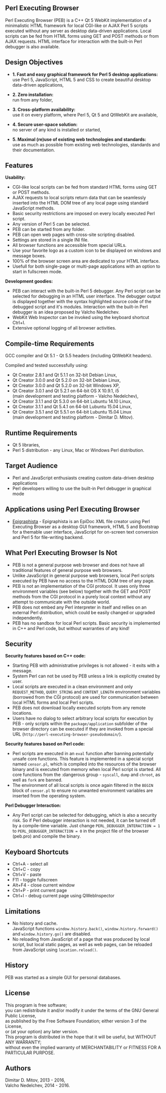   
Perl Executing Browser  
----------------------------------------------------------------------------------------
  
Perl Executing Browser (PEB) is a C++ Qt 5 WebKit implementation of a minimalistic HTML framework for local CGI-like or AJAX Perl 5 scripts executed without any server as desktop data-driven applications. Local scripts can be fed from HTML forms using GET and POST methods or from AJAX requests. HTML interface for interaction with the built-in Perl debugger is also available.  
  
## Design Objectives
  
* **1. Fast and easy graphical framework for Perl 5 desktop applications:**  
    use Perl 5, JavaScript, HTML 5 and CSS to create beautiful desktop data-driven applications,  

* **2. Zero installation:**  
    run from any folder,  

* **3. Cross-platform availability:**  
    use it on every platform, where Perl 5, Qt 5 and QtWebKit are available,  

* **4. Secure user-space solution:**  
    no server of any kind is installed or started,  

* **5. Maximal (re)use of existing web technologies and standards:**  
    use as much as possible from existing web technologies, standards and their documentation.  

## Features
  
**Usability:**  
* CGI-like local scripts can be fed from standard HTML forms using GET or POST methods.  
* AJAX requests to local scripts return data that can be seamlessly inserted into the HTML DOM tree of any local page using standard JavaScript methods.  
* Basic security restrictions are imposed on every locally executed Perl script.  
* Any version of Perl 5 can be selected.  
* PEB can be started from any folder.  
* PEB can open web pages with cross-site scripting disabled.  
* Settings are stored in a single INI file.  
* All browser functions are accessible from special URLs.  
* Use your favorite logo as a custom icon to be displayed on windows and message boxes.  
* 100% of the browser screen area are dedicated to your HTML interface.  
* Usefull for both single-page or multi-page applications with an option to start in fullscreen mode.  
  
**Development goodies:**  
* PEB can interact with the built-in Perl 5 debugger. Any Perl script can be selected for debugging in an HTML user interface. The debugger output is displayed together with the syntax highlighted source code of the debugged script and it's modules. Interaction with the built-in Perl debugger is an idea proposed by Valcho Nedelchev.  
* WebKit Web Inspector can be invoked using the keyboard shortcut Ctrl+I.  
* Extensive optional logging of all browser activities.  

## Compile-time Requirements
  
GCC compiler and Qt 5.1 - Qt 5.5 headers (including QtWebKit headers).  
  
Compiled and tested successfully using:  
* Qt Creator 2.8.1 and Qt 5.1.1 on 32-bit Debian Linux,  
* Qt Creator 3.0.0 and Qt 5.2.0 on 32-bit Debian Linux,  
* Qt Creator 3.0.0 and Qt 5.2.0 on 32-bit Windows XP,  
* Qt Creator 3.0.1 and Qt 5.2.1 on 64-bit OS X 10.9.1, i5  
(main development and testing platform - Valcho Nedelchev),  
* Qt Creator 3.1.1 and Qt 5.3.0 on 64-bit Lubuntu 14.10 Linux,
* Qt Creator 3.1.1 and Qt 5.4.1 on 64-bit Lubuntu 15.04 Linux,  
* Qt Creator 3.5.1 and Qt 5.5.1 on 64-bit Lubuntu 15.04 Linux  
(main development and testing platform - Dimitar D. Mitov).  
  
## Runtime Requirements
  
* Qt 5 libraries,  
* Perl 5 distribution - any Linux, Mac or Windows Perl distribution.  
  
## Target Audience
  
* Perl and JavaScript enthusiasts creating custom data-driven desktop applications  
* Perl developers willing to use the built-in Perl debugger in graphical mode  
  
## Applications using Perl Executing Browser
  
* [Epigraphista](https://github.com/ddmitov/epigraphista) - Epigraphista is an EpiDoc XML file creator using Perl Executing Browser as a desktop GUI framework, HTML 5 and Bootstrap for a themable user interface, JavaScript for on-screen text conversion and Perl 5 for file-writing backend.  
  
## What Perl Executing Browser Is Not

* PEB is not a general purpose web browser and does not have all traditional features of general purpose web browsers.  
* Unlike JavaScript in general purpose web browsers, local Perl scripts executed by PEB have no access to the HTML DOM tree of any page.  
* PEB is not an implementation of the CGI protocol. It uses only three environment variables (see below) together with the GET and POST methods from the CGI protocol in a purely local context without any attempt to communicate with the outside world.  
* PEB does not embed any Perl interpreter in itself and rellies on an external Perl distribution, which could be easily changed or upgraded independently.  
* PEB has no sandbox for local Perl scripts. Basic security is implemented in C++ and Perl code, but without warranties of any kind!  
  
## Security
  
**Security features based on C++ code:**
* Starting PEB with administrative privileges is not allowed - it exits with a message.  
* System Perl can not be used by PEB unless a link is explicitly created by user.  
* Local scripts are executed in a clean environment and only ```REQUEST_METHOD```, ```QUERY_STRING``` and ```CONTENT_LENGTH``` environment variables (borrowed from the CGI protocol) are used for communication between local HTML forms and local Perl scripts.  
* PEB does not download locally executed scripts from any remote locations.  
* Users have no dialog to select arbitrary local scripts for execution by PEB - only scripts within the ```package/application``` subfolder of the browser directory can be executed if they are invoked from a special URL (```http://perl-executing-browser-pseudodomain/```).  
  
**Security features based on Perl code:**
* Perl scripts are executed in an ```eval``` function after banning potentially unsafe core functions. This feature is implemented in a special script named ```censor.pl```, which is compiled into the resources of the browser binary and is executed from memory when local Perl script is started. All core functions from the :dangerous group - ```syscall```, ```dump``` and ```chroot```, as well as ```fork``` are banned.  
* The environment of all local scripts is once again filtered in the ```BEGIN``` block of ```censor.pl``` to ensure no unwanted environment variables are inserted from the operating system.  
  
**Perl Debugger Interaction:**
* Any Perl script can be selected for debugging, which is also a security risk. So if Perl debugger interaction is not needed, it can be turned off by a compile-time variable. Just change ```PERL_DEBUGGER_INTERACTION = 1``` to ```PERL_DEBUGGER_INTERACTION = 0``` in the project file of the browser (peb.pro) and compile the binary.  
  
## Keyboard Shortcuts
* Ctrl+A - select all  
* Ctrl+C - copy  
* Ctrl+V - paste  
* F11 - toggle fullscreen  
* Alt+F4 - close current window  
* Ctrl+P - print current page  
* Ctrl+I - debug current page using QWebInspector  
  
## Limitations
  
* No history and cache.  
JavaScript functions ```window.history.back()```, ```window.history.forward()``` and ```window.history.go()``` are disabled.  
* No reloading from JavaScript of a page that was produced by local script, but local static pages, as well as web pages, can be reloaded from JavaScript using ```location.reload()```.  
  
## History
  
PEB was started as a simple GUI for personal databases.  
  
## License
  
This program is free software;  
you can redistribute it and/or modify it under the terms of the GNU General Public License,  
as published by the Free Software Foundation; either version 3 of the License,  
or (at your option) any later version.  
This program is distributed in the hope that it will be useful, but WITHOUT ANY WARRANTY;  
without even the implied warranty of MERCHANTABILITY or FITNESS FOR A PARTICULAR PURPOSE.  
  
## Authors
  
Dimitar D. Mitov, 2013 - 2016,  
Valcho Nedelchev, 2014 - 2016.  
  
